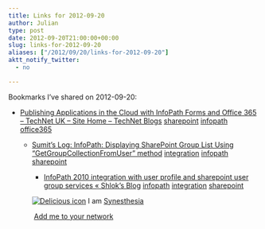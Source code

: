 ```yaml
---
title: Links for 2012-09-20
author: Julian
type: post
date: 2012-09-20T21:00:00+00:00
slug: links-for-2012-09-20 
aliases: ["/2012/09/20/links-for-2012-09-20"]
aktt_notify_twitter:
  - no

---
```

Bookmarks I&#8217;ve shared on 2012-09-20:

  * [Publishing Applications in the Cloud with InfoPath Forms and Office 365 &#8211; TechNet UK &#8211; Site Home &#8211; TechNet Blogs][1] 
    [sharepoint][2] [infopath][3] [office365][4] </li> 
    
      * [Sumit&#8217;s Log: InfoPath: Displaying SharePoint Group List Using &ldquo;GetGroupCollectionFromUser&rdquo; method][5] 
        [integration][6] [infopath][3] [sharepoint][2] </li> 
        
          * [InfoPath 2010 integration with user profile and sharepoint user group services &laquo; Shlok&#8217;s Blog][7] 
            [infopath][3] [integration][6] [sharepoint][2] </li> </ul> 
            
            <p class="deliciouslink">
              <a href="https://del.icio.us/synesthesia" title="See all my bookmarks on del.icio.us"><img src="https://www.synesthesia.co.uk/images/deliciousicon.jpg" alt="Delicious icon" /></a>&nbsp;I am <a href="https://del.icio.us/synesthesia" title="See all my bookmarks on del.icio.us">Synesthesia</a>
            </p>
            
            <p class="deliciouslink">
              <a href="https://del.icio.us/network?add=synesthesia" title="Add me to your del.icio.us network"><img src="https://www.synesthesia.co.uk/images/add.gif" alt="" /></a>&nbsp;<a href="https://del.icio.us/network?add=synesthesia" title="Add me to your del.icio.us network">Add me to your network</a>
            </p>

 [1]: https://blogs.technet.com/b/uktechnet/archive/2012/05/23/publishing-applications-in-the-cloud-with-infopath-forms-and-office-365.aspx
 [2]: https://www.delicious.com/synesthesia/sharepoint
 [3]: https://www.delicious.com/synesthesia/infopath
 [4]: https://www.delicious.com/synesthesia/office365
 [5]: https://www.sumitrawat.net/2009/10/infopath-displaying-sharepoint-group.html
 [6]: https://www.delicious.com/synesthesia/integration
 [7]: https://shloksharepoint.wordpress.com/2011/10/13/infopath-2010-migration-with-user-profile-and-sharepoint-user-group-services/